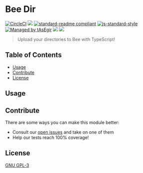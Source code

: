 # Bee Dir

[![CircleCI](https://flat.badgen.net/circleci/github/auhau/bee-dir/master)](https://circleci.com/gh/auhau/bee-dir/)
[![](https://img.shields.io/badge/project-Swarm-blue.svg?style=flat-square)](http://ethswarm.org/)
[![standard-readme compliant](https://img.shields.io/badge/standard--readme-OK-brightgreen.svg?style=flat-square)](https://github.com/RichardLitt/standard-readme)
[![js-standard-style](https://img.shields.io/badge/code%20style-standard-brightgreen.svg?style=flat-square)](https://github.com/feross/standard)
[![Managed by tAsEgir](https://img.shields.io/badge/%20managed%20by-tasegir-brightgreen?style=flat-square)](https://github.com/auhau/tasegir)
![](https://img.shields.io/badge/npm-%3E%3D6.0.0-orange.svg?style=flat-square)
![](https://img.shields.io/badge/Node.js-%3E%3D10.0.0-orange.svg?style=flat-square)

> Upload your directories to Bee with TypeScript!

## Table of Contents

- [Usage](#usage)
- [Contribute](#contribute)
- [License](#license)

## Usage

## Contribute

There are some ways you can make this module better:

- Consult our [open issues](https://github.com/auhau/bee-dir/issues) and take on one of them
- Help our tests reach 100% coverage!

## License

[GNU GPL-3](./LICENSE)
